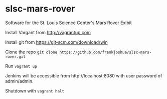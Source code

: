 # slsc-mars-rover
Software for the St. Louis Science Center's Mars Rover Exibit

Install Vargant from http://vagrantup.com

Install git from https://git-scm.com/download/win

Clone the repo ```git clone https://github.com/frankjoshua/slsc-mars-rover.git```

Run ```vagrant up```

Jenkins will be accessible from http://localhost:8080 with user password of admin/admin.

Shutdown with ```vagrant halt```
